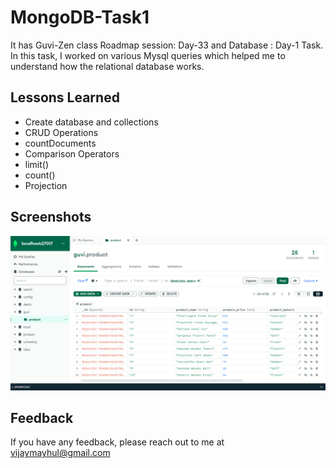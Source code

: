 
# MongoDB-Task1

It has Guvi-Zen class Roadmap session: Day-33 and Database : Day-1 Task. In this task, I worked on various Mysql queries which helped me to understand how the relational database works.

## Lessons Learned

- Create database and collections
- CRUD Operations
- countDocuments
- Comparison Operators
- limit()
- count()
- Projection
  

## Screenshots

![App Screenshot](./Images/demo.png)

## Feedback

If you have any feedback, please reach out to me at vijaymayhul@gmail.com
